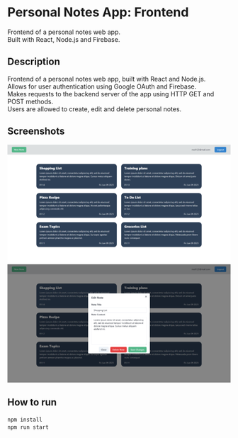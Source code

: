 # Personal Notes App: Frontend
Frontend of a personal notes web app.  
Built with React, Node.js and Firebase.

## Description
Frontend of a personal notes web app, built with React and Node.js.  
Allows for user authentication using Google OAuth and Firebase.  
Makes requests to the backend server of the app using HTTP GET and POST methods.  
Users are allowed to create, edit and delete personal notes.  

## Screenshots

![](screenshot1.png)
![](screenshot2.png)

## How to run
```bash
npm install
npm run start
```

